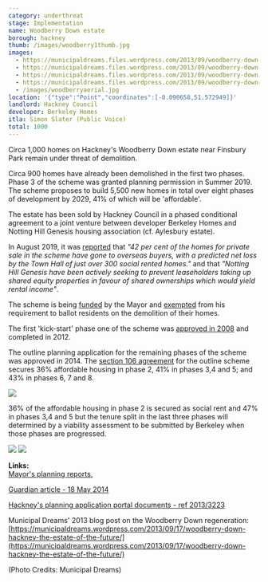 ```yaml
---
category: underthreat
stage: Implementation 
name: Woodberry Down estate 
borough: hackney
thumb: /images/woodberry1thumb.jpg
images:
  - https://municipaldreams.files.wordpress.com/2013/09/woodberry-down-27.jpg 
  - https://municipaldreams.files.wordpress.com/2013/09/woodberry-down-5.jpg
  - https://municipaldreams.files.wordpress.com/2013/09/woodberry-down-24.jpg
  - https://municipaldreams.files.wordpress.com/2013/09/woodberry-down-estate-signboard.jpg
  - /images/woodberryaerial.jpg
location: '{"type":"Point","coordinates":[-0.090658,51.572949]}'
landlord: Hackney Council
developer: Berkeley Homes
itla: Simon Slater (Public Voice)
total: 1000
---
```

Circa 1,000 homes on Hackney's Woodberry Down estate near Finsbury Park remain under threat of demolition.

Circa 900 homes have already been demolished in the first two phases. Phase 3 of the scheme was granted planning permission in Summer 2019. The scheme proposes to build 5,500 new homes in total over eight phases of development by 2029, 41% of which will be 'affordable'.

The estate has been sold by Hackney Council in a phased conditional agreement to a joint venture between developer Berkeley Homes and Notting Hill Genesis housing association (cf. Aylesbury estate). 

In August 2019, it was [reported](https://www.hackneycitizen.co.uk/2019/08/20/handful-leaseholders-council-plans-woodberry-down-redevelopment/) that _"42 per cent of the homes for private sale in the scheme have gone to overseas buyers, with a predicted net loss by the Town Hall of just over 300 social rented homes."_ and that _"Notting Hill Genesis have been actively seeking to prevent leaseholders taking up shared equity properties in favour of shared ownerships which would yield rental income"_.

The scheme is being [funded](/approved/funding) by the Mayor and [exempted](/approved/ballotexemptions) from his requirement to ballot residents on the demolition of their homes.

The first 'kick-start' phase one of the scheme was [approved in 2008](https://www.london.gov.uk/what-we-do/planning/planning-applications-and-decisions/planning-application-search/woodberry-down-estate-kick-start-site-one-0) and completed in 2012.

The outline planning application for the remaining phases of the scheme was approved in 2014. The [section 106 agreement](/images/woodberrys106.pdf) for the outline scheme secures 36% affordable housing in phase 2, 41% in phases 3,4 and 5; and 43% in phases 6, 7 and 8.

<img src="/images/wooberryaffordable.png" class="img-fluid rounded img-thumbnail">

36% of the affordable housing in phase 2 is secured as social rent and 47% in phases 3,4 and 5 but the tenure split in the last three phases will determined by a viability assessment to be submitted by Berkeley when those phases are progressed.


<img src="/images/woodberryextract.png" class="img-fluid rounded img-thumbnail">

<img src="/images/woodberryva.png" class="img-fluid rounded img-thumbnail">


__Links:__  
[Mayor's planning reports.](https://www.london.gov.uk/what-we-do/planning/planning-applications-and-decisions/planning-application-search?scheme_title=woodberry+down&postcode=&borough=All&planning_authority=All&lpa_case_number=&gla_case_number=&paws_decision_date_from=&paws_decision_date_to=)

[Guardian article - 18 May 2014](https://www.theguardian.com/society/2014/may/18/-sp-truth-about-gentrification-how-woodberry-down-became-woodberry-park)

[Hackney's planning application portal documents - ref 2013/3223](http://planning.hackney.gov.uk/Northgate/PlanningExplorer/Generic/StdDetails.aspx?PT=Planning%20Applications%20On-Line&TYPE=PL/PlanningPK.xml&PARAM0=203701&XSLT=/Northgate/PlanningExplorer/SiteFiles/Skins/Hackney/xslt/PL/PLDetails.xslt&FT=Planning%20Application%20Details&PUBLIC=Y&XMLSIDE=/Northgate/PlanningExplorer/SiteFiles/Skins/Hackney/Menus/PL.xml&DAURI=PLANNING)

Municipal Dreams' 2013 blog post on the Woodberry Down regeneration: [https://municipaldreams.wordpress.com/2013/09/17/woodberry-down-hackney-the-estate-of-the-future/](https://municipaldreams.wordpress.com/2013/09/17/woodberry-down-hackney-the-estate-of-the-future/)

(Photo Credits: Municipal Dreams)
